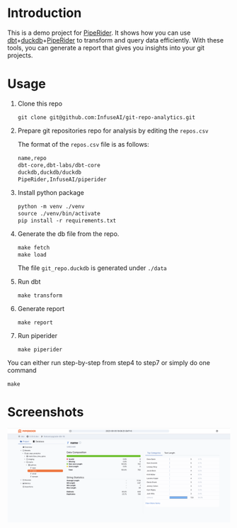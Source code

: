 # Introduction

This is a demo project for [PipeRider](https://github.com/InfuseAI/piperider). It shows how you can use [dbt](https://www.getdbt.com/)+[duckdb](https://duckdb.org/)+[PipeRider](https://github.com/InfuseAI/piperider) to transform and query data efficiently. With these tools, you can generate a report that gives you insights into your git projects.

# Usage

1. Clone this repo
    ```
    git clone git@github.com:InfuseAI/git-repo-analytics.git   
    ```
1. Prepare git repositories repo for analysis by editing the `repos.csv`

    The format of the `repos.csv` file is as follows:
    ```
    name,repo
    dbt-core,dbt-labs/dbt-core
    duckdb,duckdb/duckdb
    PipeRider,InfuseAI/piperider
    ```
1. Install python package
    ```
    python -m venv ./venv
    source ./venv/bin/activate
    pip install -r requirements.txt     
    ```
1. Generate the db file from the repo. 
    ```
    make fetch
    make load
    ```

    The file `git_repo.duckdb` is generated under `./data`

1. Run dbt
    ```
    make transform
    ```    
1. Generate report
    ```
    make report
    ```
1. Run piperider
    ```
    make piperider
    ```

You can either run step-by-step from step4 to step7 or simply do one command
```
make
```

# Screenshots

![](assets/screenshot5.png)
